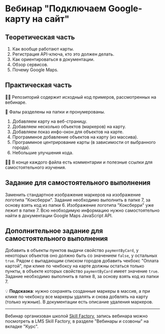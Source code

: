 # Вебинар "Подключаем Google-карту на сайт"

## Теоретическая часть

1. Как вообще работают карты.
2. Регистрация API-ключа, кто это должен делать.
3. Как ориентироваться в документации.
4. Обзор сервисов.
5. Почему Google Maps.

## Практическая часть

👨‍💻 Репозиторий содержит исходный код примеров, рассмотренных на вебинаре.

📂 Фалы разделены на папки и пронумерованы.

1. Добавляем карту на веб-страницу.
2. Добавляем несколько объектов (маркеров) на карту.
3. Добавляем показ инфо-окон для объектов на карте.
4. Программное добавление объектов на карту (из массива).
5. Программное центрирование карты (в зависимости от выбранного города).
6. Небольшие улучшения кода.

 👨‍🎓 В конце каждого файла есть комментарии и полезные ссылки для самостоятельного изучения.

## Задание для самостоятельного выполнения

Заменить стандартное изображение маркеров на изображение логотипа "Коксберри".
Задание необходимо выполнить в папке 7, за основу взять код из папки 6.
Изображение логотипа "Коксберри" уже лежит в папке 7.
Всю необходимую информацию нужно самостоятельно найти в документации Google Maps JavaScript API.

## Дополнительное задание для самостоятельного выполнения

Добавить в объекты пунктов выдачи свойство `paymentByCard`, у некоторых объектов оно должно быть со значением `false`, у остальных `true`.
Рядом с выпадающим списком городов добавить чекбокс "Оплата картой", при клике по чекбоксу на карте должны остаться только пункты, в объекте которых свойство `paymentByCard` имеет значение `true`.
Задание необходимо выполнить в папке 8, за основу взять код из папки 7.

💡 **Подсказка**: нужно сохранять созданные маркеры в массив, а при клике по чекбоксу все маркеры удалять и снова добвлять на карту (только нужные).
В документации есть описание удаления маркеров.

---
Вебинар организован школой [Skill Factory](https://skillfactory.ru/), запись вебинара можно посмотреть в LMS Skill Factory, в разделе "Вебинары и созвоны" на вкладке "Курс".